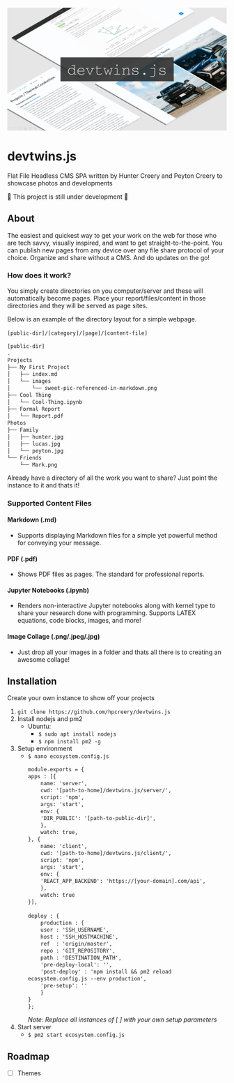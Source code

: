 
![Banner](/doc/banner3.png)


# devtwins.js
Flat File Headless CMS SPA written by Hunter Creery and Peyton Creery to showcase photos and developments

:construction: This project is still under development :construction:


## About
The easiest and quickest way to get your work on the web for those who are tech savvy, visually inspired, and want to get straight-to-the-point. You can publish new pages from any device over any file share protocol of your choice. Organize and share without a CMS. And do updates on the go!

### How does it work?

You simply create directories on you computer/server and these will automatically become pages. Place your report/files/content in those directories and they will be served as page sites.

Below is an example of the directory layout for a simple webpage.

`[public-dir]/[category]/[page]/[content-file]`
```
[public-dir]
.
Projects
├── My First Project
│   ├── index.md
│   └── images
│       └── sweet-pic-referenced-in-markdown.png
├── Cool Thing
│   └── Cool-Thing.ipynb
├── Formal Report
│   └── Report.pdf
Photos
├── Family
│   ├── hunter.jpg
│   ├── lucas.jpg
│   └── peyton.jpg
└── Friends
    └── Mark.png
```

Already have a directory of all the work you want to share? Just point the instance to it and thats it!

### Supported Content Files

#### Markdown (.md)
- Supports displaying Markdown files for a simple yet powerful method for conveying your message.

#### PDF (.pdf)
- Shows PDF files as pages. The standard for professional reports.

#### Jupyter Notebooks (.ipynb)
- Renders non-interactive Jupyter notebooks along with kernel type to share your research done with programming.
Supports LATEX equations, code blocks, images, and more!

#### Image Collage (.png/.jpeg/.jpg)
- Just drop all your images in a folder and thats all there is to creating an awesome collage!

## Installation

Create your own instance to show off your projects

1. `git clone https://github.com/hpcreery/devtwins.js`
2. Install nodejs and pm2
    - Ubuntu: 
      - `$ sudo apt install nodejs` 
      - `$ npm install pm2 -g`
3. Setup environment
    - `$ nano ecosystem.config.js`
      ```
      module.exports = {
      apps : [{
          name: 'server',
          cwd: '[path-to-home]/devtwins.js/server/',
          script: 'npm',
          args: 'start',
          env: {
          'DIR_PUBLIC': '[path-to-public-dir]',
          },
          watch: true,
      }, {
          name: 'client',
          cwd: '[path-to-home]/devtwins.js/client/',
          script: 'npm',
          args: 'start',
          env: {
          'REACT_APP_BACKEND': 'https://[your-domain].com/api',
          },
          watch: true
      }],

      deploy : {
          production : {
          user : 'SSH_USERNAME',
          host : 'SSH_HOSTMACHINE',
          ref  : 'origin/master',
          repo : 'GIT_REPOSITORY',
          path : 'DESTINATION_PATH',
          'pre-deploy-local': '',
          'post-deploy' : 'npm install && pm2 reload ecosystem.config.js --env production',
          'pre-setup': ''
          }
      }
      };
      ```
      *Note: Replace all instances of [ ] with your own setup parameters*
4. Start server
    - `$ pm2 start ecosystem.config.js`

## Roadmap

- [ ] Themes
